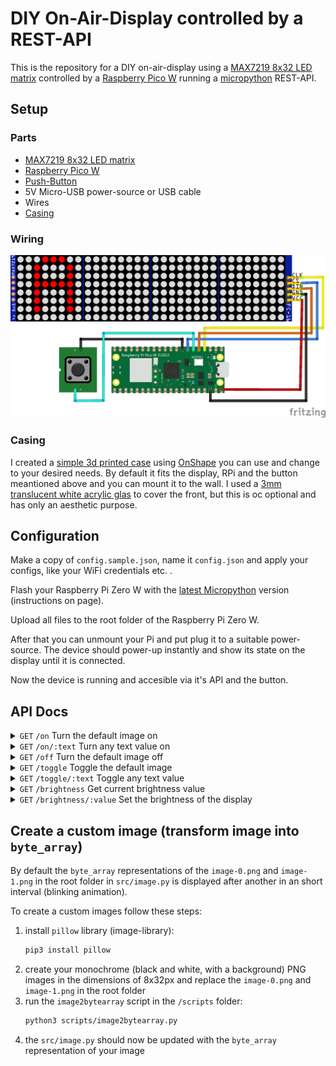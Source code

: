# DIY On-Air-Display controlled by a REST-API

This is the repository for a DIY on-air-display using a [MAX7219 8x32 LED matrix](https://www.amazon.de/Youmile-Control-LED-Anzeigemodul-Arduino-Raspberry/dp/B099F2MN15) controlled by a [Raspberry Pico W](https://www.raspberrypi.com/products/raspberry-pi-pico/) running a [micropython](https://micropython.org/) REST-API.

## Setup

### Parts

* [MAX7219 8x32 LED matrix](https://www.amazon.de/Youmile-Control-LED-Anzeigemodul-Arduino-Raspberry/dp/B099F2MN15)
* [Raspberry Pico W](https://www.raspberrypi.com/products/raspberry-pi-pico/)
* [Push-Button](https://www.amazon.de/dp/B081TV622R?smid=AT0FJ7CZCB0G9)
* 5V Micro-USB power-source or USB cable
* Wires
* [Casing](#casing)

### Wiring

![wirechart](./fritzing/rpi-pico-onair-bulb_bb.png)

### Casing

I created a [simple 3d printed case](https://cad.onshape.com/documents/71781608140f03a0c4abf547/w/2687a64c73f126bf467bbb62/e/b8791e3240e13732a7194e4d?renderMode=0&uiState=6714c241a4be4f75c8428074) using [OnShape](https://www.onshape.com) you can use and change to your desired needs. By default it fits the display, RPi and the button meantioned above and you can mount it to the wall. I used a [3mm translucent white acrylic glas](https://www.amazon.de/dp/B09J3SW25R) to cover the front, but this is oc optional and has only an aesthetic purpose.

## Configuration

Make a copy of `config.sample.json`, name it `config.json` and apply your configs, like your WiFi credentials etc. .

Flash your Raspberry Pi Zero W with the [latest Micropython](https://micropython.org/download/RPI_PICO_W/) version (instructions on page).

Upload all files to the root folder of the Raspberry Pi Zero W.

After that you can unmount your Pi and put plug it to a suitable power-source. The device should power-up instantly and show its state on the display until it is connected.

Now the device is running and accesible via it's API and the button.

## API Docs

<details>
   <summary>
      <code>GET</code> <code>/on</code> Turn the default image on
   </summary>

   #### Parameters
   > None

   #### Responses
   > | http-code | content-type | response |
   > | --------- | ------------ | -------- |
   > | `200` | `text/plain;charset=UTF-8` | JSON |

   ##### Example cURL
   > ```bash
   >  curl -X GET http://192.168.0.111/on
   > ```
</details>

<details>
   <summary>
      <code>GET</code> <code>/on/:text</code> Turn any text value on
   </summary>

   #### Parameters
   > | name | type | data-type | description |
   > | ---- | ---- | --------- | ----------- |
   > | `text` | required | string (url-encoded) | the text-string you want to display, if it is longer than 4 letters it will scroll back and forth |

   #### Responses
   > | http-code | content-type | response |
   > | --------- | ------------ | -------- |
   > | `200` | `text/plain;charset=UTF-8` | JSON |

   ##### Example cURL
   > ```bash
   >  curl -X GET http://192.168.0.111/on/Hello%20World
   > ```
</details>

<details>
   <summary>
      <code>GET</code> <code>/off</code> Turn the default image off
   </summary>

   #### Parameters
   > None

   #### Responses
   > | http-code | content-type | response |
   > | --------- | ------------ | -------- |
   > | `200` | `text/plain;charset=UTF-8` | JSON |

   ##### Example cURL
   > ```bash
   >  curl -X GET http://192.168.0.111/off
   > ```
</details>

<details>
   <summary>
      <code>GET</code> <code>/toggle</code> Toggle the default image
   </summary>

   #### Parameters
   > None

   #### Responses
   > | http-code | content-type | response |
   > | --------- | ------------ | -------- |
   > | `200` | `text/plain;charset=UTF-8` | JSON |

   ##### Example cURL
   > ```bash
   >  curl -X GET http://192.168.0.111/toggle
   > ```
</details>

<details>
   <summary>
      <code>GET</code> <code>/toggle/:text</code> Toggle any text value
   </summary>

   #### Parameters
   > | name | type | data-type | description |
   > | ---- | ---- | --------- | ----------- |
   > | `text` | required | string (url-encoded) | the text-string you want to display, if it is longer than 4 letters it will scroll back and forth |

   #### Responses
   > | http-code | content-type | response |
   > | --------- | ------------ | -------- |
   > | `200` | `text/plain;charset=UTF-8` | JSON |

   ##### Example cURL
   > ```bash
   >  curl -X GET http://192.168.0.111/toggle/Hello%20World
   > ```
</details>

<details>
   <summary>
      <code>GET</code> <code>/brightness</code> Get current brightness value
   </summary>

   #### Parameters
   > None

   #### Responses
   > | http-code | content-type | response |
   > | --------- | ------------ | -------- |
   > | `200` | `text/plain;charset=UTF-8` | JSON |

   ##### Example cURL
   > ```bash
   >  curl -X GET http://192.168.0.111/brightness
   > ```
</details>

<details>
   <summary>
      <code>GET</code> <code>/brightness/:value</code> Set the brightness of the display
   </summary>

   #### Parameters
   > | name | type | data-type | description |
   > | ---- | ---- | --------- | ----------- |
   > | `brightness` | required | int | set it to a value between `1` and `15`, default: `1` |

   #### Responses
   > | http-code | content-type | response |
   > | --------- | ------------ | -------- |
   > | `200` | `text/plain;charset=UTF-8` | JSON |

   ##### Example cURL
   > ```bash
   >  curl -X GET http://192.168.0.111/brightness/5
   > ```
</details>

## Create a custom image (transform image into `byte_array`)

By default the `byte_array` representations of the `image-0.png` and `image-1.png` in the root folder in `src/image.py` is displayed after another in an short interval (blinking animation).

To create a custom images follow these steps:

1. install `pillow` library (image-library):
   ```bash
   pip3 install pillow
   ```
1. create your monochrome (black and white, with a background) PNG images in the dimensions of 8x32px and replace the `image-0.png` and `image-1.png` in the root folder
1. run the `image2bytearray` script in the `/scripts` folder:
   ```bash
   python3 scripts/image2bytearray.py
   ```
1. the `src/image.py` should now be updated with the `byte_array` representation of your image
